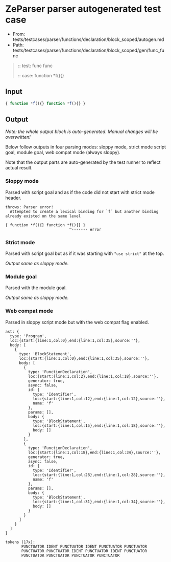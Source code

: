 # ZeParser parser autogenerated test case

- From: tests/testcases/parser/functions/declaration/block_scoped/autogen.md
- Path: tests/testcases/parser/functions/declaration/block_scoped/gen/func_func

> :: test: func func
>
> :: case: function *f(){}

## Input


`````js
{ function *f(){} function *f(){} }
`````

## Output

_Note: the whole output block is auto-generated. Manual changes will be overwritten!_

Below follow outputs in four parsing modes: sloppy mode, strict mode script goal, module goal, web compat mode (always sloppy).

Note that the output parts are auto-generated by the test runner to reflect actual result.

### Sloppy mode

Parsed with script goal and as if the code did not start with strict mode header.

`````
throws: Parser error!
  Attempted to create a lexical binding for `f` but another binding already existed on the same level

{ function *f(){} function *f(){} }
                            ^------- error
`````

### Strict mode

Parsed with script goal but as if it was starting with `"use strict"` at the top.

_Output same as sloppy mode._

### Module goal

Parsed with the module goal.

_Output same as sloppy mode._

### Web compat mode

Parsed in sloppy script mode but with the web compat flag enabled.

`````
ast: {
  type: 'Program',
  loc:{start:{line:1,col:0},end:{line:1,col:35},source:''},
  body: [
    {
      type: 'BlockStatement',
      loc:{start:{line:1,col:0},end:{line:1,col:35},source:''},
      body: [
        {
          type: 'FunctionDeclaration',
          loc:{start:{line:1,col:2},end:{line:1,col:18},source:''},
          generator: true,
          async: false,
          id: {
            type: 'Identifier',
            loc:{start:{line:1,col:12},end:{line:1,col:12},source:''},
            name: 'f'
          },
          params: [],
          body: {
            type: 'BlockStatement',
            loc:{start:{line:1,col:15},end:{line:1,col:18},source:''},
            body: []
          }
        },
        {
          type: 'FunctionDeclaration',
          loc:{start:{line:1,col:18},end:{line:1,col:34},source:''},
          generator: true,
          async: false,
          id: {
            type: 'Identifier',
            loc:{start:{line:1,col:28},end:{line:1,col:28},source:''},
            name: 'f'
          },
          params: [],
          body: {
            type: 'BlockStatement',
            loc:{start:{line:1,col:31},end:{line:1,col:34},source:''},
            body: []
          }
        }
      ]
    }
  ]
}

tokens (17x):
       PUNCTUATOR IDENT PUNCTUATOR IDENT PUNCTUATOR PUNCTUATOR
       PUNCTUATOR PUNCTUATOR IDENT PUNCTUATOR IDENT PUNCTUATOR
       PUNCTUATOR PUNCTUATOR PUNCTUATOR PUNCTUATOR
`````

